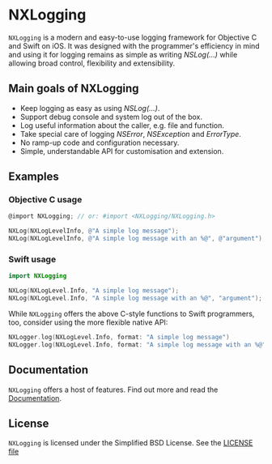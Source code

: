 # NXLogging

`NXLogging` is a modern and easy-to-use logging framework for Objective C and Swift on iOS. It was designed with the programmer's efficiency in mind and using it for logging remains as simple as writing _NSLog(...)_ while allowing broad control, flexibility and extensibility.

## Main goals of NXLogging

- Keep logging as easy as using _NSLog(...)_.
- Support debug console and system log out of the box.
- Log useful information about the caller, e.g. file and function.
- Take special care of logging _NSError_, _NSException_ and _ErrorType_.
- No ramp-up code and configuration necessary.
- Simple, understandable API for customisation and extension.

## Examples

### Objective C usage

```objectivec
@import NXLogging; // or: #import <NXLogging/NXLogging.h>
```

```objectivec
NXLog(NXLogLevelInfo, @"A simple log message");
NXLog(NXLogLevelInfo, @"A simple log message with an %@", @"argument");
```

### Swift usage

```swift
import NXLogging
```

```swift
NXLog(NXLogLevel.Info, "A simple log message");
NXLog(NXLogLevel.Info, "A simple log message with an %@", "argument");
```

While `NXLogging` offers the above C-style functions to Swift programmers, too, consider using the more flexible native API:

```swift
NXLogger.log(NXLogLevel.Info, format: "A simple log message")
NXLogger.log(NXLogLevel.Info, format: "A simple log message with an %@", "argument")
```

## Documentation

`NXLogging` offers a host of features. Find out more and read the [Documentation](Docs/html/index.html).

## License

`NXLogging` is licensed under the Simplified BSD License. See the [LICENSE file](LICENSE.md)